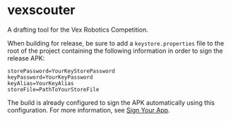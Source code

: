 # vexscouter
A drafting tool for the Vex Robotics Competition.

When building for release, be sure to add a `keystore.properties` file to the root of the project containing the following information in order to sign the release APK:
```
storePassword=YourKeyStorePassword
keyPassword=YourKeyPassword
keyAlias=YourKeyAlias
storeFile=PathToYourStoreFile
```
The build is already configured to sign the APK automatically using this configuration. For more information, see [Sign Your App](https://developer.android.com/studio/publish/app-signing.html).
